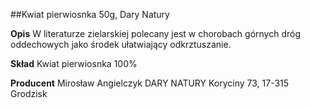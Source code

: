 ##Kwiat pierwiosnka 50g, Dary Natury

**Opis** W literaturze zielarskiej polecany jest w chorobach górnych dróg oddechowych jako środek ułatwiający odkrztuszanie.

**Skład** Kwiat pierwiosnka 100%

**Producent** Mirosław Angielczyk DARY NATURY
Koryciny 73, 17-315 Grodzisk
